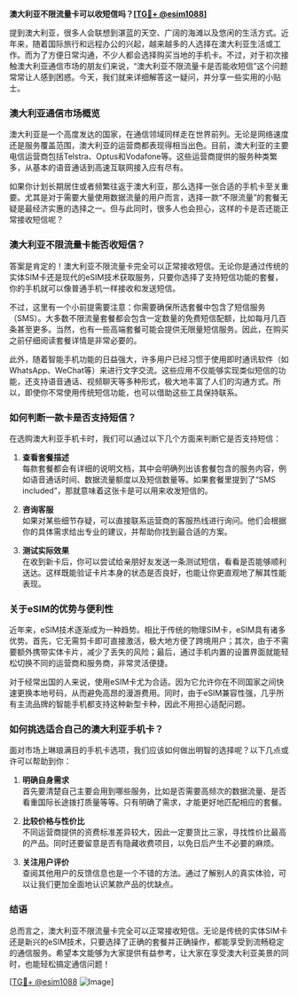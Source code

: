 **澳大利亚不限流量卡可以收短信吗？[[TG💪+ @esim1088](https://t.me/s/esim1088)]**

提到澳大利亚，很多人会联想到湛蓝的天空、广阔的海滩以及悠闲的生活方式。近年来，随着国际旅行和远程办公的兴起，越来越多的人选择在澳大利亚生活或工作。而为了方便日常沟通，不少人都会选择购买当地的手机卡。不过，对于初次接触澳大利亚通信市场的朋友们来说，“澳大利亚不限流量卡是否能收短信”这个问题常常让人感到困惑。今天，我们就来详细解答这一疑问，并分享一些实用的小贴士。

### **澳大利亚通信市场概览**

澳大利亚是一个高度发达的国家，在通信领域同样走在世界前列。无论是网络速度还是服务覆盖范围，澳大利亚的运营商都表现得相当出色。目前，澳大利亚的主要电信运营商包括Telstra、Optus和Vodafone等。这些运营商提供的服务种类繁多，从基本的语音通话到高速互联网接入应有尽有。

如果你计划长期居住或者频繁往返于澳大利亚，那么选择一张合适的手机卡至关重要。尤其是对于需要大量使用数据流量的用户而言，选择一款“不限流量”的套餐无疑是最经济实惠的选择之一。但与此同时，很多人也会担心，这样的卡是否还能正常接收短信呢？

### **澳大利亚不限流量卡能否收短信？**

答案是肯定的！澳大利亚不限流量卡完全可以正常接收短信。无论你是通过传统的实体SIM卡还是现代的eSIM技术获取服务，只要你选择了支持短信功能的套餐，你的手机就可以像普通手机一样接收和发送短信。

不过，这里有一个小前提需要注意：你需要确保所选套餐中包含了短信服务（SMS）。大多数不限流量套餐都会包含一定数量的免费短信配额，比如每月几百条甚至更多。当然，也有一些高端套餐可能会提供无限量短信服务。因此，在购买之前仔细阅读套餐详情是非常必要的。

此外，随着智能手机功能的日益强大，许多用户已经习惯于使用即时通讯软件（如WhatsApp、WeChat等）来进行文字交流。这些应用不仅能够实现类似短信的功能，还支持语音通话、视频聊天等多种形式，极大地丰富了人们的沟通方式。所以，即使你不常使用传统短信功能，也可以借助这些工具保持联系。

### **如何判断一款卡是否支持短信？**

在选购澳大利亚手机卡时，我们可以通过以下几个方面来判断它是否支持短信：

1. **查看套餐描述**  
   每款套餐都会有详细的说明文档，其中会明确列出该套餐包含的服务内容，例如语音通话时间、数据流量额度以及短信数量等。如果套餐里提到了“SMS included”，那就意味着这张卡是可以用来收发短信的。

2. **咨询客服**  
   如果对某些细节存疑，可以直接联系运营商的客服热线进行询问。他们会根据你的具体需求给出专业的建议，并帮助你找到最合适的方案。

3. **测试实际效果**  
   在收到新卡后，你可以尝试给亲朋好友发送一条测试短信，看看是否能够顺利送达。这样既能验证卡片本身的状态是否良好，也能让你更直观地了解其性能表现。

### **关于eSIM的优势与便利性**

近年来，eSIM技术逐渐成为一种趋势。相比于传统的物理SIM卡，eSIM具有诸多优势。首先，它无需剪卡即可直接激活，极大地方便了跨境用户；其次，由于不需要额外携带实体卡片，减少了丢失的风险；最后，通过手机内置的设置界面就能轻松切换不同的运营商和服务商，非常灵活便捷。

对于经常出国的人来说，使用eSIM卡尤为合适。因为它允许你在不同国家之间快速更换本地号码，从而避免高昂的漫游费用。同时，由于eSIM兼容性强，几乎所有主流品牌的智能手机都支持这种新型卡种，因此不用担心适配问题。

### **如何挑选适合自己的澳大利亚手机卡？**

面对市场上琳琅满目的手机卡选项，我们应该如何做出明智的选择呢？以下几点或许可以帮助到你：

1. **明确自身需求**  
   首先要清楚自己主要会用到哪些服务，比如是否需要高频次的数据流量、是否看重国际长途拨打质量等等。只有明确了需求，才能更好地匹配相应的套餐。

2. **比较价格与性价比**  
   不同运营商提供的资费标准差异较大，因此一定要货比三家，寻找性价比最高的产品。同时还要留意是否有隐藏收费项目，以免日后产生不必要的麻烦。

3. **关注用户评价**  
   查阅其他用户的反馈信息也是一个不错的方法。通过了解别人的真实体验，可以让我们更加全面地认识某款产品的优缺点。

### **结语**

总而言之，澳大利亚不限流量卡完全可以正常接收短信。无论是传统的实体SIM卡还是新兴的eSIM技术，只要选择了正确的套餐并正确操作，都能享受到流畅稳定的通信服务。希望本文能够为大家提供有益参考，让大家在享受澳大利亚美景的同时，也能轻松搞定通信问题！

[[TG💪+ @esim1088](https://t.me/s/esim1088) ![Image](https://i.postimg.cc/4NQfJmqS/Snipaste-2025-05-13-00-14-12.png)]